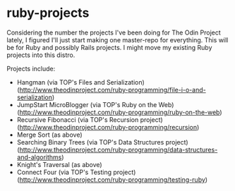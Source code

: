 # ruby-projects
Considering the number the projects I've been doing for The Odin Project lately, I figured I'll just start making one master-repo for everything. This will be for Ruby and possibly Rails projects. I might move my existing Ruby projects into this distro.

Projects include:
- Hangman (via TOP's Files and Serialization) (http://www.theodinproject.com/ruby-programming/file-i-o-and-serialization)
- JumpStart MicroBlogger (via TOP's Ruby on the Web) (http://www.theodinproject.com/ruby-programming/ruby-on-the-web)
- Recursive Fibonacci (via TOP's Recursion project) (http://www.theodinproject.com/ruby-programming/recursion)
- Merge Sort (as above)
- Searching Binary Trees (via TOP's Data Structures project) (http://www.theodinproject.com/ruby-programming/data-structures-and-algorithms)
- Knight's Traversal (as above)
- Connect Four (via TOP's Testing project) (http://www.theodinproject.com/ruby-programming/testing-ruby)
